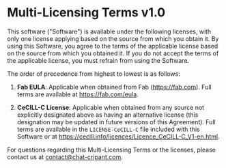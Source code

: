 # Multi-Licensing Terms v1.0

This software ("Software") is available under the following licenses, with only one license applying based on the source from which you obtain it. By using this Software, you agree to the terms of the applicable license based on the source from which you obtained it. If you do not accept the terms of the applicable license, you must refrain from using the Software.

The order of precedence from highest to lowest is as follows:

1. **Fab EULA**: Applicable when obtained from Fab (<https://fab.com>). Full terms are available at <https://fab.com/eula>.

2. **CeCILL-C License**: Applicable when obtained from any source not explicitly designated above as having an alternative license (this designation may be updated in future versions of this Agreement). Full terms are available in the `LICENSE-CeCILL-C` file included with this Software or at <https://cecill.info/licences/Licence_CeCILL-C_V1-en.html>.

For questions regarding this Multi-Licensing Terms or the licenses, please contact us at <contact@chat-cripant.com>.
